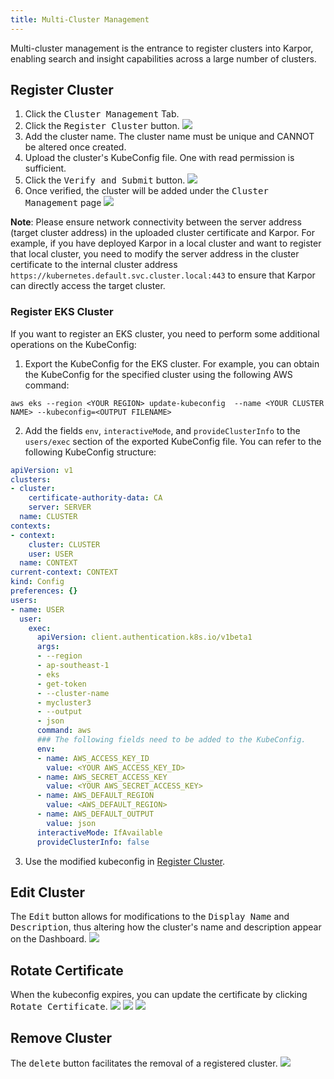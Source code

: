 ```yaml
---
title: Multi-Cluster Management
---
```

Multi-cluster management is the entrance to register clusters into Karpor, enabling search and insight capabilities across a large number of clusters.

## Register Cluster

1. Click the <kbd>Cluster Management</kbd> Tab.
2. Click the <kbd>Register Cluster</kbd> button.
   ![](/karpor/assets/cluster-mng/cluster-mng-empty.png)
3. Add the cluster name. The cluster name must be unique and CANNOT be altered once created.
4. Upload the cluster's KubeConfig file. One with read permission is sufficient.
5. Click the <kbd>Verify and Submit</kbd> button.
   ![](/karpor/assets/cluster-mng/cluster-mng-register-new-cluster.png)
6. Once verified, the cluster will be added under the <kbd>Cluster Management</kbd> page
   ![](/karpor/assets/cluster-mng/cluster-mng-register-success.png)

**Note**: Please ensure network connectivity between the server address (target cluster address) in the uploaded cluster certificate and Karpor. For example, if you have deployed Karpor in a local cluster and want to register that local cluster, you need to modify the server address in the cluster certificate to the internal cluster address `https://kubernetes.default.svc.cluster.local:443` to ensure that Karpor can directly access the target cluster.

### Register EKS Cluster

If you want to register an EKS cluster, you need to perform some additional operations on the KubeConfig:

1. Export the KubeConfig for the EKS cluster. For example, you can obtain the KubeConfig for the specified cluster using the following AWS command:

```shell
aws eks --region <YOUR REGION> update-kubeconfig  --name <YOUR CLUSTER NAME> --kubeconfig=<OUTPUT FILENAME>
```

2. Add the fields `env`, `interactiveMode`, and `provideClusterInfo` to the `users/exec` section of the exported KubeConfig file. You can refer to the following KubeConfig structure:

```yaml
apiVersion: v1
clusters:
- cluster:
    certificate-authority-data: CA
    server: SERVER
  name: CLUSTER
contexts:
- context:
    cluster: CLUSTER
    user: USER
  name: CONTEXT
current-context: CONTEXT
kind: Config
preferences: {}
users:
- name: USER
  user:
    exec:
      apiVersion: client.authentication.k8s.io/v1beta1
      args:
      - --region
      - ap-southeast-1
      - eks
      - get-token
      - --cluster-name
      - mycluster3
      - --output
      - json
      command: aws
      ### The following fields need to be added to the KubeConfig.
      env:
      - name: AWS_ACCESS_KEY_ID
        value: <YOUR AWS_ACCESS_KEY_ID>
      - name: AWS_SECRET_ACCESS_KEY
        value: <YOUR AWS_SECRET_ACCESS_KEY>
      - name: AWS_DEFAULT_REGION
        value: <AWS_DEFAULT_REGION>
      - name: AWS_DEFAULT_OUTPUT
        value: json
      interactiveMode: IfAvailable
      provideClusterInfo: false
```

3. Use the modified kubeconfig in [Register Cluster](#register-cluster).

## Edit Cluster

The <kbd>Edit</kbd> button allows for modifications to the <kbd>Display Name</kbd> and <kbd>Description</kbd>, thus altering how the cluster's name and description appear on the Dashboard.
![](/karpor/assets/cluster-mng/cluster-mng-edit-cluster.png)

## Rotate Certificate

When the kubeconfig expires, you can update the certificate by clicking <kbd>Rotate Certificate</kbd>.
![](/karpor/assets/cluster-mng/cluster-mng-rotate-cluster-1.png)
![](/karpor/assets/cluster-mng/cluster-mng-rotate-cluster-2.png)
![](/karpor/assets/cluster-mng/cluster-mng-rotate-cluster-3.png)

## Remove Cluster

The <kbd>delete</kbd> button facilitates the removal of a registered cluster.
![](/karpor/assets/cluster-mng/cluster-mng-delete-cluster.png)
